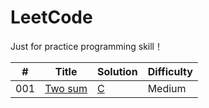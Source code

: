 LeetCode
========

Just for practice programming skill！

| # | Title | Solution | Difficulty |
|---| ----- | -------- | ---------- |
|001| [Two sum](https://leetcode.com/problems/two-sum/) | [C](./Algorithms/001_Two_Sum/twoSum*.c) | Medium |
